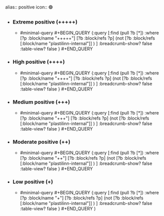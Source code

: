 alias:: positive
icon:: 🟢

- ### Extreme positive (+++++)
  - #minimal-query
    #+BEGIN_QUERY
    {:query [:find (pull ?b [*])
      :where
      [?p :block/name "+++++"]
      [?b :block/refs ?p]
      (not 
         [?b :block/refs [:block/name "plastilinn-internal"]]
      )
     ]
    :breadcrumb-show? false
    :table-view? false
    }
    #+END_QUERY
- ### High positive (++++)
  - #minimal-query
    #+BEGIN_QUERY
    {:query [:find (pull ?b [*])
      :where
      [?p :block/name "++++"]
      [?b :block/refs ?p]
      (not 
         [?b :block/refs [:block/name "plastilinn-internal"]]
      )
     ]
    :breadcrumb-show? false
    :table-view? false
    }
    #+END_QUERY
- ### Medium positive (+++)
  - #minimal-query
    #+BEGIN_QUERY
    {:query [:find (pull ?b [*])
      :where
      [?p :block/name "+++"]
      [?b :block/refs ?p]
      (not 
         [?b :block/refs [:block/name "plastilinn-internal"]]
      )
     ]
    :breadcrumb-show? false
    :table-view? false
    }
    #+END_QUERY
- ### Moderate positive (++)
  - #minimal-query
    #+BEGIN_QUERY
    {:query [:find (pull ?b [*])
      :where
      [?p :block/name "++"]
      [?b :block/refs ?p]
      (not 
         [?b :block/refs [:block/name "plastilinn-internal"]]
      )
     ]
    :breadcrumb-show? false
    :table-view? false
    }
    #+END_QUERY
- ### Low positive (+)
  - #minimal-query
    #+BEGIN_QUERY
    {:query [:find (pull ?b [*])
      :where
      [?p :block/name "+"]
      [?b :block/refs ?p]
      (not 
         [?b :block/refs [:block/name "plastilinn-internal"]]
      )
     ]
    :breadcrumb-show? false
    :table-view? false
    }
    #+END_QUERY
)
